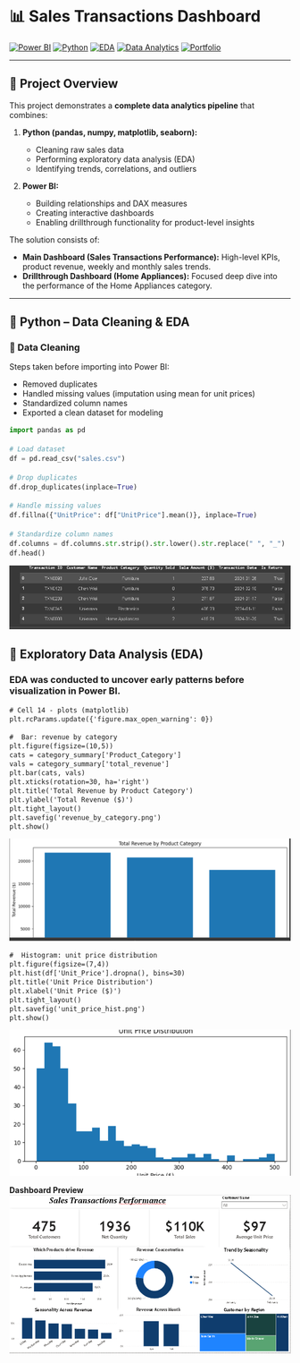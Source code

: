 # 📊 Sales Transactions Dashboard  
[![Power BI](https://img.shields.io/badge/Tool-PowerBI-F2C811?logo=power-bi&logoColor=white)](https://powerbi.microsoft.com/) 
[![Python](https://img.shields.io/badge/Language-Python-3776AB?logo=python&logoColor=white)]()
[![EDA](https://img.shields.io/badge/Process-Exploratory%20Data%20Analysis-orange)]()
[![Data Analytics](https://img.shields.io/badge/Focus-Business%20Intelligence-blue)]()
[![Portfolio](https://img.shields.io/badge/Type-Data%20Analytics%20Portfolio-green)]()

---

## 📌 Project Overview  
This project demonstrates a **complete data analytics pipeline** that combines:  

1. **Python (pandas, numpy, matplotlib, seaborn):**  
   - Cleaning raw sales data  
   - Performing exploratory data analysis (EDA)  
   - Identifying trends, correlations, and outliers  

2. **Power BI:**  
   - Building relationships and DAX measures  
   - Creating interactive dashboards  
   - Enabling drillthrough functionality for product-level insights  

The solution consists of:  
- **Main Dashboard (Sales Transactions Performance):** High-level KPIs, product revenue, weekly and monthly sales trends.  
- **Drillthrough Dashboard (Home Appliances):** Focused deep dive into the performance of the Home Appliances category.  

---

## 🐍 Python – Data Cleaning & EDA  

### 🔹 Data Cleaning  
Steps taken before importing into Power BI:  
- Removed duplicates  
- Handled missing values (imputation using mean for unit prices)  
- Standardized column names  
- Exported a clean dataset for modeling  

```python
import pandas as pd  

# Load dataset  
df = pd.read_csv("sales.csv")  

# Drop duplicates  
df.drop_duplicates(inplace=True)  

# Handle missing values  
df.fillna({"UnitPrice": df["UnitPrice"].mean()}, inplace=True)  

# Standardize column names  
df.columns = df.columns.str.strip().str.lower().str.replace(" ", "_")  
df.head()  
```
![Sales Dashboard](Sales%20python%20images/Sales%20dataset%20image(3).png)

## 🔹 Exploratory Data Analysis (EDA)

### EDA was conducted to uncover early patterns before visualization in Power BI.

```
# Cell 14 - plots (matplotlib)
plt.rcParams.update({'figure.max_open_warning': 0})

#  Bar: revenue by category
plt.figure(figsize=(10,5))
cats = category_summary['Product_Category']
vals = category_summary['total_revenue']
plt.bar(cats, vals)
plt.xticks(rotation=30, ha='right')
plt.title('Total Revenue by Product Category')
plt.ylabel('Total Revenue ($)')
plt.tight_layout()
plt.savefig('revenue_by_category.png')
plt.show()
```
![Sales Dashboard](Sales%20python%20images/Sales%20dataset%20image(2).png)

```
#  Histogram: unit price distribution
plt.figure(figsize=(7,4))
plt.hist(df['Unit_Price'].dropna(), bins=30)
plt.title('Unit Price Distribution')
plt.xlabel('Unit Price ($)')
plt.tight_layout()
plt.savefig('unit_price_hist.png')
plt.show()
```
![Sales Dashboard](Sales%20python%20images/Sales%20dataset%20image(1).png)

**Dashboard Preview**
![Sales Transactions Performance](Sales%20Dashboard%20new.png)
